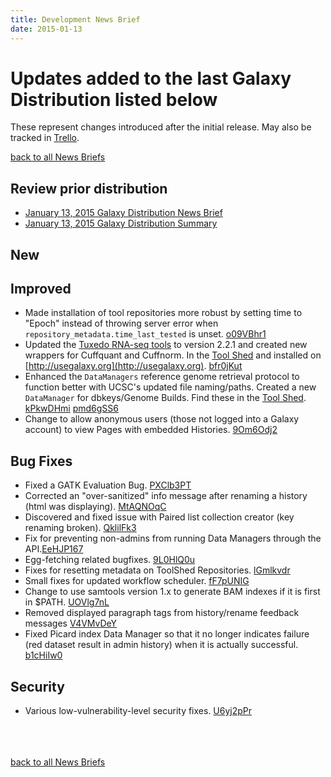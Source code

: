 ```yaml
---
title: Development News Brief
date: 2015-01-13
---
```


# Updates added to the last Galaxy Distribution listed below

These represent changes introduced after the initial release. May also be tracked in [Trello](https://trello.com/galaxyproject).<br />

[back to all News Briefs](/src/docs/index.md)

## Review prior distribution

* [January 13, 2015 Galaxy Distribution News Brief](/src/archive/dev-news-briefs/2015-01-13/index.md)
* [January 13, 2015 Galaxy Distribution Summary](/src/news/2015-01-13-galaxy-distribution/index.md)

## New

## Improved

* Made installation of tool repositories more robust by setting time to "Epoch" instead of throwing server error when `repository_metadata.time_last_tested` is unset. [o09VBhr1](https://trello.com/c/o09VBhr1)
* Updated the [Tuxedo RNA-seq tools](http://cole-trapnell-lab.github.io/cufflinks/manual/) to version 2.2.1 and created new wrappers for Cuffquant and Cuffnorm. In the [Tool Shed](http://usegalaxy.org/toolshed) and installed on [http://usegalaxy.org](http://usegalaxy.org). [bfr0jKut](https://trello.com/c/bfr0jKut)
* Enhanced the `DataManagers` reference genome retrieval protocol to function better with UCSC's updated file naming/paths. Created a new `DataManager` for dbkeys/Genome Builds. Find these in the [Tool Shed](http://usegalaxy.org/toolshed). [kPkwDHmi](https://trello.com/c/kPkwDHmi) [pmd6gSS6](https://trello.com/c/pmd6gSS6)
* Change to allow anonymous users (those not logged into a Galaxy account) to view Pages with embedded Histories. [9Om6Odj2](https://trello.com/c/9Om6Odj2)

## Bug Fixes

* Fixed a GATK Evaluation Bug. [PXClb3PT](https://trello.com/c/PXClb3PT)
* Corrected an "over-sanitized" info message after renaming a history (html was displaying). [MtAQNOqC](https://trello.com/c/MtAQNOqC)
* Discovered and fixed issue with Paired list collection creator (key renaming broken). [QklilFk3](https://trello.com/c/QklilFk3)
* Fix for preventing non-admins from running Data Managers through the API.[EeHJP167](https://trello.com/c/EeHJP167)
* Egg-fetching related bugfixes. [9L0HlQ0u](https://trello.com/c/9L0HlQ0u)
* Fixes for resetting metadata on ToolShed Repositories. [lGmlkvdr](https://trello.com/c/lGmlkvdr)
* Small fixes for updated workflow scheduler. [fF7pUNIG](https://trello.com/c/fF7pUNIG)
* Change to use samtools version 1.x to generate BAM indexes if it is first in $PATH. [UOVlg7nL](https://trello.com/c/UOVlg7nL)
* Removed displayed paragraph tags from history/rename feedback messages [V4VMvDeY](https://trello.com/c/V4VMvDeY)
* Fixed Picard index Data Manager so that it no longer indicates failure (red dataset result in admin history) when it is actually successful. [b1cHiIw0](https://trello.com/c/b1cHiIw0)

## Security

* Various low-vulnerability-level security fixes. [U6yj2pPr](https://trello.com/c/U6yj2pPr)

<br /><br /><br />
[back to all News Briefs](/src/docs/index.md)
<br /><br />
